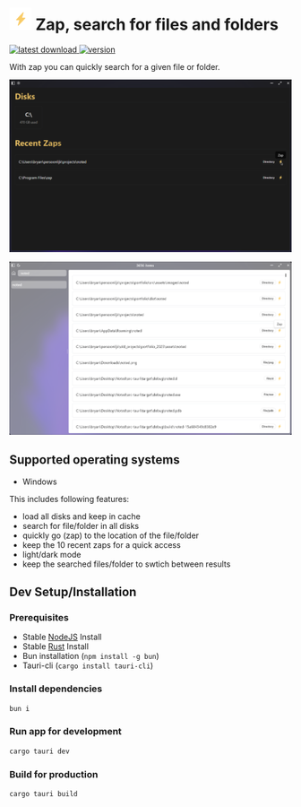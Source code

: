 # ![Zap](/public/zap.svg) Zap, search for files and folders

<div>
  <a href="https://github.com/BryanVanWinnendael/Zap/releases/latest">
      <img src="https://img.shields.io/github/downloads/BryanVanWinnendael/Zap/total" alt="latest download">
  </a>
  <a href="https://github.com/BryanVanWinnendael/Zap/releases/latest">
      <img src="https://img.shields.io/github/v/release/BryanVanWinnendael/Zap" alt="version">
  </a>
</div>

With zap you can quickly search for a given file or folder.

![Zap](/public/zap2.png)

![Zap](/public/zap.png)

## Supported operating systems
- Windows

This includes following features:
  - load all disks and keep in cache
  - search for file/folder in all disks
  - quickly go (zap) to the location of the file/folder
  - keep the 10 recent zaps for a quick access
  - light/dark mode
  - keep the searched files/folder to swtich between results
  
## Dev Setup/Installation
### Prerequisites
- Stable [NodeJS](https://nodejs.org/) Install
- Stable [Rust](https://www.rust-lang.org/) Install
- Bun installation (`npm install -g bun`)
- Tauri-cli (`cargo install tauri-cli`)

### Install dependencies
```bash
bun i
```

### Run app for development
```bash
cargo tauri dev
```

### Build for production
```bash
cargo tauri build
```